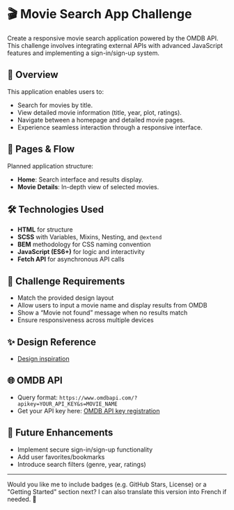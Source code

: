 # 🎬 Movie Search App Challenge

Create a responsive movie search application powered by the OMDB API. This challenge involves integrating external APIs with advanced JavaScript features and implementing a sign-in/sign-up system.

## 📄 Overview

This application enables users to:
- Search for movies by title.
- View detailed movie information (title, year, plot, ratings).
- Navigate between a homepage and detailed movie pages.
- Experience seamless interaction through a responsive interface.

## 🧩 Pages & Flow

Planned application structure:
- **Home**: Search interface and results display.
- **Movie Details**: In-depth view of selected movies.

## 🛠️ Technologies Used

- **HTML** for structure
- **SCSS** with Variables, Mixins, Nesting, and `@extend`
- **BEM** methodology for CSS naming convention
- **JavaScript (ES6+)** for logic and interactivity
- **Fetch API** for asynchronous API calls

## 🎯 Challenge Requirements

- Match the provided design layout
- Allow users to input a movie name and display results from OMDB
- Show a “Movie not found” message when no results match
- Ensure responsiveness across multiple devices

## ✨ Design Reference

- [Design inspiration](https://react-query-movies-app.netlify.app/)

## 🌐 OMDB API

- Query format: `https://www.omdbapi.com/?apikey=YOUR_API_KEY&s=MOVIE_NAME`
- Get your API key here: [OMDB API key registration](https://www.omdbapi.com/apikey.aspx)

## 🚀 Future Enhancements

- Implement secure sign-in/sign-up functionality
- Add user favorites/bookmarks
- Introduce search filters (genre, year, ratings)

---

Would you like me to include badges (e.g. GitHub Stars, License) or a "Getting Started" section next? I can also translate this version into French if needed. 🎯
